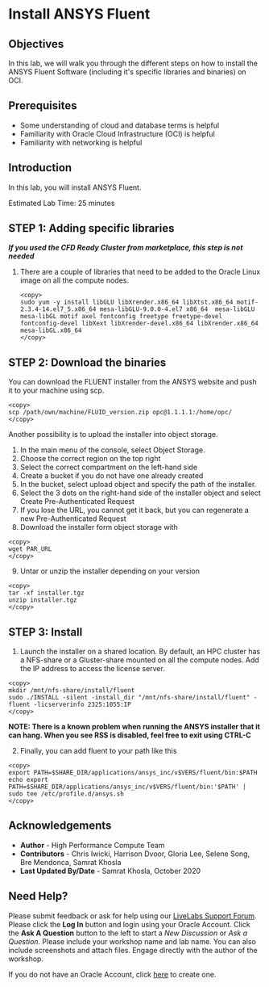 # Install ANSYS Fluent

## Objectives

In this lab, we will walk you through the different steps on how to install the ANSYS Fluent Software (including it's specific libraries and binaries) on OCI.

## Prerequisites

* Some understanding of cloud and database terms is helpful
* Familiarity with Oracle Cloud Infrastructure (OCI) is helpful
* Familiarity with networking is helpful

## Introduction

In this lab, you will install ANSYS Fluent.

Estimated Lab Time: 25 minutes

## **STEP 1**: Adding specific libraries

***If you used the CFD Ready Cluster from marketplace, this step is not needed***

1. There are a couple of libraries that need to be added to the Oracle Linux image on all the compute nodes.

    ```
    <copy>
    sudo yum -y install libGLU libXrender.x86_64 libXtst.x86_64 motif-2.3.4-14.el7_5.x86_64 mesa-libGLU-9.0.0-4.el7 x86_64  mesa-libGLU mesa-libGL motif axel fontconfig freetype freetype-devel fontconfig-devel libXext libXrender-devel.x86_64 libXrender.x86_64 mesa-libGL.x86_64
    </copy>
    ```

## **STEP 2**: Download the binaries

You can download the FLUENT installer from the ANSYS website and push it to your machine using scp.

```
<copy>
scp /path/own/machine/FLUID_version.zip opc@1.1.1.1:/home/opc/
</copy>    
```

Another possibility is to upload the installer into object storage.

1. In the main menu of the console, select Object Storage.
2. Choose the correct region on the top right
3. Select the correct compartment on the left-hand side
4. Create a bucket if you do not have one already created
5. In the bucket, select upload object and specify the path of the installer.
6. Select the 3 dots on the right-hand side of the installer object and select Create Pre-Authenticated Request
7. If you lose the URL, you cannot get it back, but you can regenerate a new Pre-Authenticated Request
8. Download the installer form object storage with

```
<copy>
wget PAR_URL
</copy>
```

9. Untar or unzip the installer depending on your version

```
<copy>
tar -xf installer.tgz
unzip installer.tgz
</copy>
```
## **STEP 3**: Install

1. Launch the installer on a shared location. By default, an HPC cluster has a NFS-share or a Gluster-share mounted on all the compute nodes. Add the IP address to access the license server.

```
<copy>
mkdir /mnt/nfs-share/install/fluent
sudo ./INSTALL -silent -install_dir "/mnt/nfs-share/install/fluent" -fluent -licserverinfo 2325:1055:IP
</copy>    
```

**NOTE: There is a known problem when running the ANSYS installer that it can hang. When you see RSS is disabled, feel free to exit using CTRL-C**

2. Finally, you can add fluent to your path like this

```
<copy> 
export PATH=$SHARE_DIR/applications/ansys_inc/v$VERS/fluent/bin:$PATH
echo export PATH=$SHARE_DIR/applications/ansys_inc/v$VERS/fluent/bin:'$PATH' | sudo tee /etc/profile.d/ansys.sh
</copy> 
```


## Acknowledgements
* **Author** - High Performance Compute Team
* **Contributors** -  Chris Iwicki, Harrison Dvoor, Gloria Lee, Selene Song, Bre Mendonca, Samrat Khosla
* **Last Updated By/Date** - Samrat Khosla, October 2020

## Need Help?
Please submit feedback or ask for help using our [LiveLabs Support Forum](https://community.oracle.com/tech/developers/categories/high-performance-computing-hpc). Please click the **Log In** button and login using your Oracle Account. Click the **Ask A Question** button to the left to start a *New Discussion* or *Ask a Question*.  Please include your workshop name and lab name.  You can also include screenshots and attach files.  Engage directly with the author of the workshop.

If you do not have an Oracle Account, click [here](https://profile.oracle.com/myprofile/account/create-account.jspx) to create one.